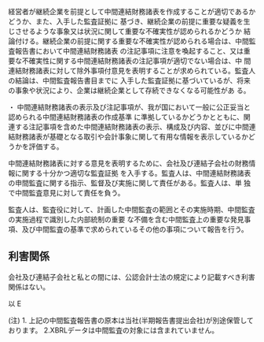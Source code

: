 経営者が継続企業を前提として中間連結財務諸表を作成することが適切であるかどうか、また、入手した監査証拠に 基づき、継続企業の前提に重要な疑義を生じさせるような事象又は状況に関して重要な不確実性が認められるかどうか 結論付ける。継続企業の前提に関する重要な不確実性が認められる場合は、中間監査報告書において中間連結財務諸表 の注記事項に注意を喚起すること、又は重要な不確実性に関する中間連結財務諸表の注記事項が適切でない場合は、中 間連結財務諸表に対して除外事項付意見を表明することが求められている。監査人の結論は、中間監査報告書目までに 入手した監査証拠に基づいているが、将来の事象や状況により、企業は継続企業として存続できなくなる可能性があ る。

・ 中間連結財務諸表の表示及び注記事項が、我が国において一般に公正妥当と認められる中間連結財務諸表の作成基準 に準拠しているかどうかとともに、関連する注記事項を含めた中間連結財務諸表の表示、構成及び内容、並びに中間連 結財務諸表が基礎となる取引や会計事象に関して有用な情報を表示しているかどうかを評価する。

中間連結財務諸表に対する意見を表明するために、会社及び連結子会社の財務情報に関する十分かつ適切な監査証拠 を入手する。監査人は、中間連結財務諸表の申間監査に関する指示、監督及び実施に関して責任がある。監査人は、単 独で中間監査意見に対して責任を負う。

監査人は、監査役に対して、計画した中間監査の範囲とその実施時期、中間監査の実施過程で識別した内部統制の重要 な不備を含む中間監査上の重要な発見事項、及び中間監査の基準で求められているその他の事項について報告を行う。

## 利害関係

会社及び連結子会社と私との間には、公認会計士法の規定により記載すべき利害関係はない。

以 E

(注) 1. 上記の中間監査報告書の原本は当社(半期報告書提出会社)が別途保管しております。 2.XBRLデータは中間監査の対象には含まれていません。